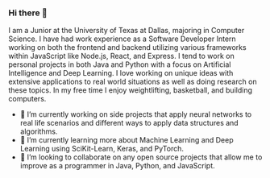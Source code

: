 ### Hi there 👋

I am a Junior at the University of Texas at Dallas, majoring in Computer Science. I have had work experience as a Software Developer Intern working on both the frontend and backend utilizing various frameworks within JavaScript like Node.js, React, and Express. I tend to work on personal projects in both Java and Python with a focus on Artificial Intelligence and Deep Learning. I love working on unique ideas with extensive applications to real world situations as well as doing research on these topics. In my free time I enjoy weightlifting, basketball, and building computers. 

- 🔭 I’m currently working on side projects that apply neural networks to real life scenarios and different ways to apply data structures and algorithms.
- 🌱 I’m currently learning more about Machine Learning and Deep Learning using SciKit-Learn, Keras, and PyTorch.
- 👯 I’m looking to collaborate on any open source projects that allow me to improve as a programmer in Java, Python, and JavaScript.

<!--
**Nirvair-Sangha/Nirvair-Sangha** is a ✨ _special_ ✨ repository because its `README.md` (this file) appears on your GitHub profile.

Here are some ideas to get you started:


- 🤔 I’m looking for help with ...
- 💬 Ask me about ...
- 📫 How to reach me: ...
- ⚡ Fun fact: ...
-->
